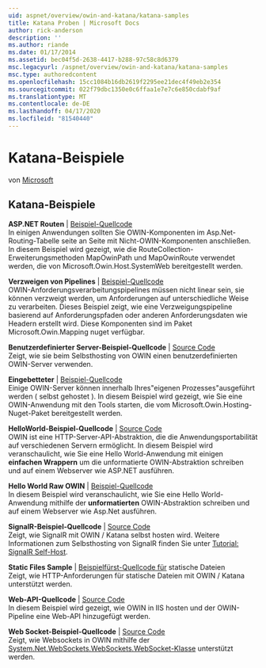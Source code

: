 ```yaml
---
uid: aspnet/overview/owin-and-katana/katana-samples
title: Katana Proben | Microsoft Docs
author: rick-anderson
description: ''
ms.author: riande
ms.date: 01/17/2014
ms.assetid: bec04f5d-2638-4417-b288-97c58c8d6379
msc.legacyurl: /aspnet/overview/owin-and-katana/katana-samples
msc.type: authoredcontent
ms.openlocfilehash: 15cc1084b16db2619f2295ee21dec4f49eb2e354
ms.sourcegitcommit: 022f79dbc1350e0c6ffaa1e7e7c6e850cdabf9af
ms.translationtype: MT
ms.contentlocale: de-DE
ms.lasthandoff: 04/17/2020
ms.locfileid: "81540440"
---
```

# <a name="katana-samples"></a>Katana-Beispiele

von [Microsoft](https://github.com/microsoft)

## <a name="katana-samples"></a>Katana-Beispiele

**ASP.NET Routen** | [Beispiel-Quellcode](https://github.com/aspnet/samples/tree/master/samples/aspnet/Katana/AspNetRoutes)  
In einigen Anwendungen sollten Sie OWIN-Komponenten im Asp.Net-Routing-Tabelle seite an Seite mit Nicht-OWIN-Komponenten anschließen. In diesem Beispiel wird gezeigt, wie die RouteCollection-Erweiterungsmethoden MapOwinPath und MapOwinRoute verwendet werden, die von Microsoft.Owin.Host.SystemWeb bereitgestellt werden.

**Verzweigen von Pipelines** | [Beispiel-Quellcode](https://github.com/aspnet/samples/tree/master/samples/aspnet/Katana/BranchingPipelines)  
OWIN-Anforderungsverarbeitungspipelines müssen nicht linear sein, sie können verzweigt werden, um Anforderungen auf unterschiedliche Weise zu verarbeiten. Dieses Beispiel zeigt, wie eine Verzweigungspipeline basierend auf Anforderungspfaden oder anderen Anforderungsdaten wie Headern erstellt wird. Diese Komponenten sind im Paket Microsoft.Owin.Mapping nuget verfügbar.

**Benutzerdefinierter Server-Beispiel-Quellcode** | [Source Code](https://github.com/aspnet/samples/tree/master/samples/aspnet/Katana/CustomServer)   
Zeigt, wie sie beim Selbsthosting von OWIN einen benutzerdefinierten OWIN-Server verwenden.

**Eingebetteter** | [Beispiel-Quellcode](https://github.com/aspnet/samples/tree/master/samples/aspnet/Katana/Embedded)  
Einige OWIN-Server können innerhalb Ihres&quot;eigenen Prozesses&quot;ausgeführt werden ( selbst gehostet ). In diesem Beispiel wird gezeigt, wie Sie eine OWIN-Anwendung mit den Tools starten, die vom Microsoft.Owin.Hosting-Nuget-Paket bereitgestellt werden.

**HelloWorld-Beispiel-Quellcode** | [Source Code](https://github.com/aspnet/samples/tree/master/samples/aspnet/Katana/HelloWorld)  
OWIN ist eine HTTP-Server-API-Abstraktion, die die Anwendungsportabilität auf verschiedenen Servern ermöglicht. In diesem Beispiel wird veranschaulicht, wie Sie eine Hello World-Anwendung mit einigen **einfachen Wrappern** um die unformatierte OWIN-Abstraktion schreiben und auf einem Webserver wie ASP.NET ausführen.

**Hello World Raw OWIN** | [Beispiel-Quellcode](https://github.com/aspnet/samples/tree/master/samples/aspnet/Katana/HelloWorldRawOwin)  
In diesem Beispiel wird veranschaulicht, wie Sie eine Hello World-Anwendung mithilfe der **unformatierten** OWIN-Abstraktion schreiben und auf einem Webserver wie Asp.Net ausführen.

**SignalR-Beispiel-Quellcode** | [Source Code](https://github.com/aspnet/samples/tree/master/samples/aspnet/Katana/SignalR)  
Zeigt, wie SignalR mit OWIN / Katana selbst hosten wird. Weitere Informationen zum Selbsthosting von SignalR finden Sie unter [Tutorial: SignalR Self-Host](../../../signalr/overview/deployment/tutorial-signalr-self-host.md).

**Static Files Sample** | [Beispielfürst-Quellcode für](https://github.com/aspnet/samples/tree/master/samples/aspnet/Katana/StaticFilesSample) statische Dateien   
Zeigt, wie HTTP-Anforderungen für statische Dateien mit OWIN / Katana unterstützt werden.

**Web-API-Quellcode** | [Source Code](https://github.com/aspnet/samples/tree/master/samples/aspnet/Katana/WebApi)   
In diesem Beispiel wird gezeigt, wie OWIN in IIS hosten und der OWIN-Pipeline eine Web-API hinzugefügt werden.

**Web Socket-Beispiel-Quellcode** | [Source Code](https://github.com/aspnet/samples/tree/master/samples/aspnet/Katana/WebSocketSample)   
Zeigt, wie Websockets in OWIN mithilfe der [System.Net.WebSockets.WebSockets.WebSocket-Klasse](https://msdn.microsoft.com/library/system.net.websockets.websocket(v=vs.110).aspx) unterstützt werden.
